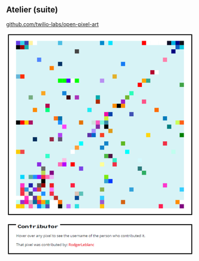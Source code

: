 ## Atelier (suite)

<p><a href="https://github.com/twilio-labs/open-pixel-art">github.com/twilio-labs/open-pixel-art</a></p>

![](images/openPixelArt.png?raw=true)
